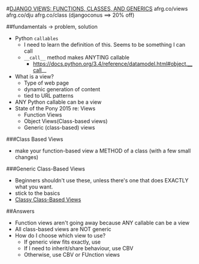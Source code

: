 #[DJANGO VIEWS: FUNCTIONS, CLASSES, AND GENERICS](http://2015.djangocon.us/schedule/presentation/74/)
afrg.co/views
afrg.co/dju
afrg.co/class (djangoconus ==> 20% off)

##fundamentals -> problem, solution
-  Python `callables`
    +  I need to learn the definition of this. Seems to be something I can call
    +  `__call__` method makes ANYTING callable
        *  https://docs.python.org/3.4/reference/datamodel.html#object.__call__
-  What is a view?
    +  Type of web page
    +  dynamic generation of content
    +  tied to URL patterns
-  ANY Python callable can be a view
-  State of the Pony 2015 re: Views
    +  Function Views
    +  Object Views(Class-based views)
    +  Generic (class-based) views

###Class Based Views
-  make your function-based view a METHOD of a class (with a few small changes)

###Generic Class-Based Views
-  Beginners shouldn't use these, unless there's one that does EXACTLY what you want.
-  stick to the basics
-  [Classy Class-Based Views](http://ccbv.co.uk/)

##Answers
-  Function views aren't going away because ANY callable can be a view
-  All class-based views are NOT generic
-  How do I choose which view to use?
    +  If generic view fits exactly, use
    +  If I need to inherit/share behaviour, use CBV
    +  Otherwise, use CBV or FUnction views
